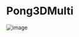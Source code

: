 # Pong3DMulti
![image](https://github.com/Anilevmoon/Pong3DMulti/assets/92649200/e85f3576-3469-4f22-9f9c-6317da57f323)
